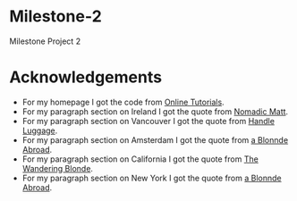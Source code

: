 # Milestone-2
Milestone Project 2 

# Acknowledgements
* For my homepage I got the code from [Online Tutorials](https://www.youtube.com/watch?v=O2GOkNZ8sjw&t=682s).
* For my paragraph section on Ireland I got the quote from [Nomadic Matt](https://www.nomadicmatt.com/travel-guides/ireland/).
* For my paragraph section on Vancouver I got the quote from [Handle Luggage](https://handluggageonly.co.uk/2017/12/12/1-week-travel-plan-things-see-around-vancouver/).
* For my paragraph section on Amsterdam I got the quote from [a Blonnde Abroad](https://www.theblondeabroad.com/ultimate-amsterdam-travel-guide/).
* For my paragraph section on California I got the quote from [The Wandering Blonde](http://thewanderingblonde.com/category/north-america/united-states/california/).
* For my paragraph section on New York I got the quote from [a Blonnde Abroad](https://www.theblondeabroad.com/the-ultimate-guide-to-new-york-city-in-a-weekend/).